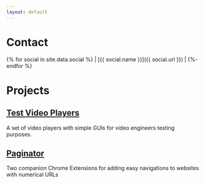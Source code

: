 ```yaml
---
layout: default
---
```


<!-- # Robert Peck -->
<!-- ![Image](/photos/DSC05218.png) -->

# Contact

{% for social in site.data.social %}
| [{{ social.name }}]({{ social.url }}) |
{%- endfor %}



# Projects
## [Test Video Players](https://soldiermoth.com/bobbys-players/)
A set of video players with simple GUIs for video engineers testing purposes.

## [Paginator](https://github.com/soldiermoth/paginator)
Two companion Chrome Extensions for adding easy navigations to websites with numerical URLs
